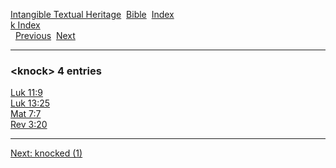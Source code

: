 [Intangible Textual Heritage](../../index)  [Bible](../index) 
[Index](index)   
[k Index](_k_)  
  [Previous](c06527)  [Next](c06529) 

------------------------------------------------------------------------

### &lt;knock&gt; 4 entries

[Luk 11:9](../kjv/luk011.htm#009)  
[Luk 13:25](../kjv/luk013.htm#025)  
[Mat 7:7](../kjv/mat007.htm#007)  
[Rev 3:20](../kjv/rev003.htm#020)  

------------------------------------------------------------------------

[Next: knocked (1)](c06529)
